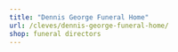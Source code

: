 ```yaml
---
title: "Dennis George Funeral Home"
url: /cleves/dennis-george-funeral-home/
shop: funeral directors
---
```

